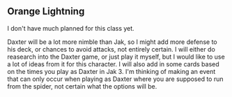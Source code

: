 ## Orange Lightning

I don't have much planned for this class yet.

Daxter will be a lot more nimble than Jak, so I might add more defense to his deck, or chances to avoid attacks, not entirely certain.
I will either do reasearch into the Daxter game, or just play it myself, but I would like to use a lot of ideas from it for this character.
I will also add in some cards based on the times you play as Daxter in Jak 3.
I'm thinking of making an event that can only occur when playing as Daxter where you are supposed to run from the spider, not certain what the options will be.